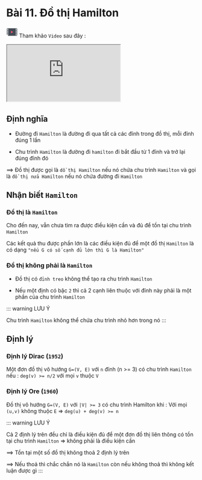 # Bài 11. Đồ thị Hamilton


<img src="https://raw.githubusercontent.com/Zenfection/Image/master/2021/08/12-16-19-36-icons8-movie_beginning.png" width="30"> Tham khảo `Video` sau đây : 

<div class="videoZen">
  <iframe src="https://drive.google.com/file/d/1lKslXrDSfb2Eb3DDqmr0t8FEbvi9Oy7V/preview"></iframe>
</div>

## Định nghĩa

- Đường đi `Hamilton` là đường đi qua tất cả các đỉnh trong đồ thị, mỗi đỉnh đúng 1 lần

- Chu trình `Hamilton` là đường đi `hamilton` đi bắt đầu từ 1 đỉnh và trở lại đúng đỉnh đó

==> Đồ thị được gọi là `dồ thị Hamilton` nếu nó chứa chu trình `Hamilton` và gọi là `đồ thị nửa Hamilton` nếu nó chứa đường đi `Hamilton`


## Nhận biết `Hamilton`

### Đồ thị là `Hamilton`

Cho đến nay, vẫn chưa tìm ra được điều kiện cần và đủ để tồn tại chu trình `Hamilton`

Các kết quả thu được phần lớn là các điều kiện đủ để một đồ thị `Hamilton` là có dạng `"nếu G có số cạnh đủ lớn thì G là Hamilton"`

### Đồ thị không phải là `Hamilton`

- Đồ thị có `đỉnh treo` không thể tạo ra chu trình `Hamilton`

- Nếu một định có bậc `2` thì cả 2 cạnh liên thuộc với đỉnh này phải là một phần của chu trình `Hamilton`

::: warning LƯU Ý

Chu trình `Hamilton` không thể chứa chu trình nhỏ hơn trong nó
:::

## Định lý

### Định lý Dirac (`1952`)

Một đơn đồ thị vô hướng `G=(V, E)` với `n` đỉnh (n >= 3) có chu trình `Hamilton` nếu : `deg(v) >= n/2` với mọi `v` thuộc `V`
### Định lý Ore (`1960`)

Đồ thị vô hướng `G=(V, E)` với `|V| >= 3` có chu trình Hamilton khi : Với mọi `(u,v)` không thuộc `E` => 
`deg(u) + deg(v) >= n`

::: warning LƯU Ý

Cả 2 định lý trên đều chỉ là điều kiện đủ để một đơn đồ thị liên thông có tồn tại chu trình `Hamilton` => không phải là điều kiện cần

==> Tồn tại một số đồ thị không thoả 2 định lý trên

==> Nếu thoả thì chắc chắn nó là `Hamilton` còn nếu không thoả thì không kết luận được gì
:::
